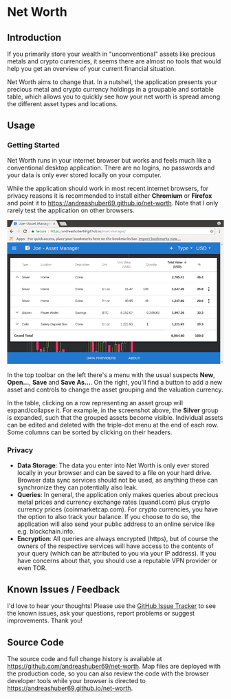 # Net Worth

## Introduction

If you primarily store your wealth in "unconventional" assets like precious metals and crypto currencies, it seems there
are almost no tools that would help you get an overview of your current financial situation.

Net Worth aims to change that. In a nutshell, the application presents your precious metal and crypto currency
holdings in a groupable and sortable table, which allows you to quickly see how your net worth is spread among the
different asset types and locations.

## Usage

### Getting Started

Net Worth runs in your internet browser but works and feels much like a conventional desktop application. There are
no logins, no passwords and your data is only ever stored locally on your computer.

While the application should work in most recent internet browsers, for privacy reasons it is recommended to
install either **Chromium** or **Firefox** and point it to <https://andreashuber69.github.io/net-worth>. Note that I
only rarely test the application on other browsers.

![Screenshot](screenshot.png)

In the top toolbar on the left there's a menu with the usual suspects **New**, **Open...**, **Save** and **Save As...**.
On the right, you'll find a button to add a new asset and controls to change the asset grouping and the valuation
currency.

In the table, clicking on a row representing an asset group will expand/collapse it. For example, in the screenshot
above, the **Silver** group is expanded, such that the grouped assets become visible. Individual assets can be edited
and deleted with the triple-dot menu at the end of each row. Some columns can be sorted by clicking on their headers.

### Privacy

- **Data Storage**: The data you enter into Net Worth is only ever stored locally in your browser and can be saved
  to a file on your hard drive. Browser data sync services should not be used, as anything these can synchronize they
  can potentially also leak.
- **Queries**: In general, the application only makes queries about precious metal prices and currency exchange rates
  (quandl.com) plus crypto currency prices (coinmarketcap.com). For crypto currencies, you have the option to also track
   your balance. If you choose to do so, the application will also send your public address to an online service like
   e.g. blockchain.info.
- **Encryption**: All queries are always encrypted (https), but of course the owners of the respective services will
  have access to the contents of your query (which can be attributed to you via your IP address). If you have concerns
  about that, you should use a reputable VPN provider or even TOR.

## Known Issues / Feedback

I'd love to hear your thoughts! Please use the
[GitHub Issue Tracker](https://github.com/andreashuber69/net-worth/issues) to see the known issues, ask your
questions, report problems or suggest improvements. Thank you!

## Source Code

The source code and full change history is available at <https://github.com/andreashuber69/net-worth>. Map files are
deployed with the production code, so you can also review the code with the browser developer tools while your browser
is directed to <https://andreashuber69.github.io/net-worth>.
